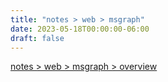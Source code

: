 ```yaml
---
title: "notes > web > msgraph"
date: 2023-05-18T00:00:00-06:00
draft: false
---
```


[notes > web > msgraph > overview](overview)  
